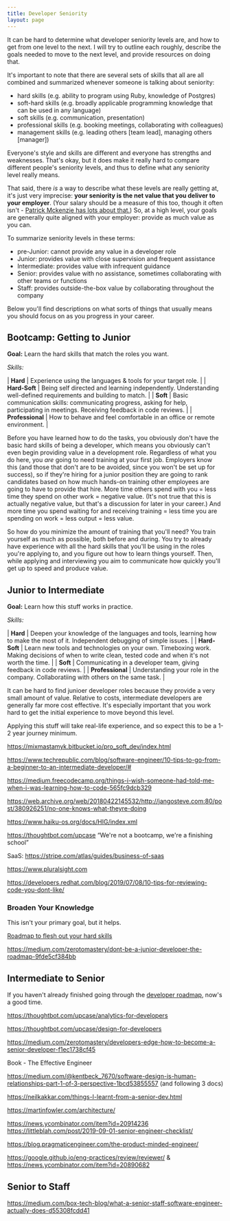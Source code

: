 ```yaml
---
title: Developer Seniority
layout: page
---
```


It can be hard to determine what developer seniority levels are, and how to get from one level to the next. I will try
to outline each roughly, describe the goals needed to move to the next level, and provide resources on doing that.

It's important to note that there are several sets of skills that all are all combined and summarized whenever someone
is talking about seniority:
* hard skills (e.g. ability to program using Ruby, knowledge of Postgres)
* soft-hard skills (e.g. broadly applicable programming knowledge that can be used in any language)
* soft skills (e.g. communication, presentation)
* professional skills (e.g. booking meetings, collaborating with colleagues)
* management skills (e.g. leading others [team lead], managing others [manager])

<!-- TODO: Write up documents that talk about each of these skills. -->

Everyone's style and skills are different and everyone has strengths and weaknesses. That's okay, but it does make it
really hard to compare different people's seniority levels, and thus to define what any seniority level really means.

That said, there *is* a way to describe what these levels are really getting at, it's just very imprecise: **your
seniority is the net value that you deliver to your employer**. (Your salary should be a measure of this too, though
it often isn't - [Patrick Mckenzie has lots about that.](https://www.kalzumeus.com/2012/01/23/salary-negotiation/)) So,
at a high level, your goals are generally quite aligned with your employer: provide as much value as you can.

To summarize seniority levels in these terms:
* pre-Junior: cannot provide any value in a developer role
* Junior: provides value with close supervision and frequent assistance
* Intermediate: provides value with infrequent guidance
* Senior: provides value with no assistance, sometimes collaborating with other teams or functions
* Staff: provides outside-the-box value by collaborating throughout the company

Below you'll find descriptions on what sorts of things that usually means you should focus on as you progress in your career.

## Bootcamp: Getting to Junior

**Goal:** Learn the hard skills that match the roles you want.

*Skills:* 

| **Hard**         | Experience using the languages & tools for your target role. |
| **Hard-Soft**    | Being self directed and learning independently. Understanding well-defined requirements and building to match. |
| **Soft**         | Basic communication skills: communicating progress, asking for help, participating in meetings. Receiving feedback in code reviews. |
| **Professional** | How to behave and feel comfortable in an office or remote environment. |

Before you have learned how to do the tasks, you obviously don't have the basic hard skills of being a
developer, which means you obviously can't even begin providing value in a development role. Regardless of what you do
here, you *are* going to need training at your first job. Employers know this (and those that don't are to be avoided,
since you won't be set up for success), so if they're hiring for a junior position they are going to rank candidates
based on how much hands-on training other employees are going to have to provide that hire. More time others spend with
you = less time they spend on other work = negative value. (It's not true that this is actually negative value, but
that's a discussion for later in your career.) And more time you spend waiting for and receiving training = less time
you are spending on work = less output = less value.

So how do you minimize the amount of training that you'll need? You train yourself as much as possible, both before and
during. You try to already have experience with all the hard skills that you'll be using in the roles you're applying
to, and you figure out how to learn things yourself. Then, while applying and interviewing you aim to communicate how
quickly you'll get up to speed and produce value.

## Junior to Intermediate

**Goal:** Learn how this stuff works in practice.

*Skills:*

| **Hard**         | Deepen your knowledge of the languages and tools, learning how to make the most of it. Independent debugging of simple issues. |
| **Hard-Soft**    | Learn new tools and technologies on your own. Timeboxing work. Making decisions of when to write clean, tested code and when it's not worth the time. |
| **Soft**         | Communicating in a developer team, giving feedback in code reviews. |
| **Professional** | Understanding your role in the company. Collaboratiing with others on the same task. |

It can be hard to find junioer developer roles because they provide a very small amount of value. Relative to costs,
intermediate developers are generally far more cost effective. It's especially important that you work hard to get the
initial experience to move beyond this level.

Applying this stuff will take real-life experience, and so expect this to be a 1-2 year journey minimum.

<https://mixmastamyk.bitbucket.io/pro_soft_dev/index.html>

<https://www.techrepublic.com/blog/software-engineer/10-tips-to-go-from-a-beginner-to-an-intermediate-developer/#>

<https://medium.freecodecamp.org/things-i-wish-someone-had-told-me-when-i-was-learning-how-to-code-565fc9dcb329>

<https://web.archive.org/web/20180422145532/http://jangosteve.com:80/post/380926251/no-one-knows-what-theyre-doing>

<https://www.haiku-os.org/docs/HIG/index.xml>

<https://thoughtbot.com/upcase> “We're not a bootcamp, we're a finishing school”

SaaS: <https://stripe.com/atlas/guides/business-of-saas>

<https://www.pluralsight.com>

<https://developers.redhat.com/blog/2019/07/08/10-tips-for-reviewing-code-you-dont-like/>

### Broaden Your Knowledge

This isn't your primary goal, but it helps.

[Roadmap to flesh out your hard skills](https://roadmap.sh)

<https://medium.com/zerotomastery/dont-be-a-junior-developer-the-roadmap-9fde5cf384bb>

## Intermediate to Senior

If you haven't already finished going through the [developer roadmap](https://roadmap.sh), now's a good time.

<https://thoughtbot.com/upcase/analytics-for-developers>

<https://thoughtbot.com/upcase/design-for-developers>

<https://medium.com/zerotomastery/developers-edge-how-to-become-a-senior-developer-f1ec1738cf45>

Book - The Effective Engineer

<https://medium.com/@kentbeck_7670/software-design-is-human-relationships-part-1-of-3-perspective-1bcd53855557> (and following 3 docs)

<https://neilkakkar.com/things-I-learnt-from-a-senior-dev.html>

<https://martinfowler.com/architecture/>

<https://news.ycombinator.com/item?id=20914236> <https://littleblah.com/post/2019-09-01-senior-engineer-checklist/>

<https://blog.pragmaticengineer.com/the-product-minded-engineer/>

<https://google.github.io/eng-practices/review/reviewer/> & <https://news.ycombinator.com/item?id=20890682>

## Senior to Staff

<https://medium.com/box-tech-blog/what-a-senior-staff-software-engineer-actually-does-d55308fcdd41>
